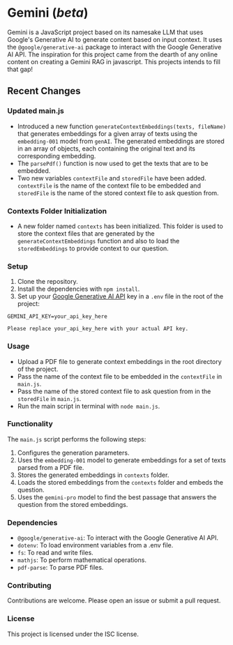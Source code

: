 # Gemini (*beta*)

Gemini is a JavaScript project based on its namesake LLM that uses Google's Generative AI to generate content based on input context. It uses the `@google/generative-ai` package to interact with the Google Generative AI API. The inspiration for this project came from the dearth of any online content on creating a Gemini RAG in javascript. This projects intends to fill that gap!

## Recent Changes

### Updated main.js
- Introduced a new function `generateContextEmbeddings(texts, fileName)` that generates embeddings for a given array of texts using the `embedding-001` model from `genAI`. The generated embeddings are stored in an array of objects, each containing the original text and its corresponding embedding.
- The `parsePdf()` function is now used to get the texts that are to be embedded.
- Two new variables `contextFile` and `storedFile` have been added. `contextFile` is the name of the context file to be embedded and `storedFile` is the name of the stored context file to ask question from.

### Contexts Folder Initialization
- A new folder named `contexts` has been initialized. This folder is used to store the context files that are generated by the `generateContextEmbeddings` function and also to load the `storedEmbeddings` to provide context to our question.

### Setup

1. Clone the repository.
2. Install the dependencies with `npm install`.
3. Set up your [Google Generative AI API](https://makersuite.google.com/) key in a `.env` file in the root of the project:

```
GEMINI_API_KEY=your_api_key_here

Please replace your_api_key_here with your actual API key.
```

### Usage
- Upload a PDF file to generate context embeddings in the root directory of the project.
- Pass the name of the context file to be embedded in the `contextFile` in `main.js`.
- Pass the name of the stored context file to ask question from in the `storedFile` in `main.js`.
- Run the main script in terminal with `node main.js`.

### Functionality 
The `main.js` script performs the following steps:

1. Configures the generation parameters.
2. Uses the `embedding-001` model to generate embeddings for a set of texts parsed from a PDF file.
3. Stores the generated embeddings in `contexts` folder.
4. Loads the stored embeddings from the `contexts` folder and embeds the question.
5. Uses the `gemini-pro` model to find the best passage that answers the question from the stored embeddings.
   
### Dependencies
- `@google/generative-ai`: To interact with the Google Generative AI API.
- `dotenv`: To load environment variables from a .env file.
- `fs`: To read and write files.
- `mathjs`: To perform mathematical operations.
- `pdf-parse`: To parse PDF files.
  
### Contributing
Contributions are welcome. Please open an issue or submit a pull request.

### License
This project is licensed under the ISC license.